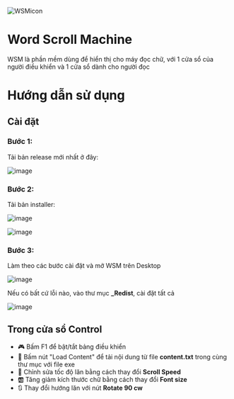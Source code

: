 ![WSMicon](https://github.com/user-attachments/assets/f7eb57a7-ffbd-4005-ac26-e49292ae27fe)
# Word Scroll Machine

WSM là phần mềm dùng để hiển thị cho máy đọc chữ, với 1 cửa sổ của người điều khiển và 1 cửa sổ dành cho người đọc

# Hướng dẫn sử dụng

## Cài đặt

### Bước 1:
Tải bản release mới nhất ở đây:

![image](https://github.com/user-attachments/assets/2935ea00-5b68-4ac0-80a0-1615aa44b98d)

### Bước 2:
Tải bản installer:

![image](https://github.com/user-attachments/assets/9d041666-f01a-4127-b684-4334eb14f6fb)

![image](https://github.com/user-attachments/assets/987aa1c1-d59c-4e68-ad6e-915ce2c3e0fd)

### Bước 3:
Làm theo các bước cài đặt và mở WSM trên Desktop

![image](https://github.com/user-attachments/assets/df1a2215-2f3b-4bbd-a290-693623375835)

Nếu có bất cứ lỗi nào, vào thư mục **_Redist**, cài đặt tất cả

![image](https://github.com/user-attachments/assets/d815664d-2c20-4ace-9bbd-fc8fb5e65622)

## Trong cửa sổ Control

- :video_game: Bấm F1 để bật/tắt bảng điều khiển 
- :floppy_disk: Bấm nút "Load Content" để tải nội dung từ file **content.txt** trong cùng thư mục với file exe
- :scroll:  Chỉnh sửa tốc độ lăn bằng cách thay đổi **Scroll Speed**
- :ab: Tăng giảm kích thước chữ bằng cách thay đổi **Font size**
- :arrows_clockwise: Thay đổi hướng lăn với nút **Rotate 90 cw**
